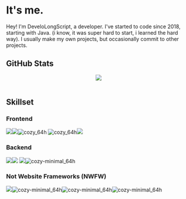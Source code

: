 # It's me.
Hey! I'm DeveloLongScript, a developer. I've started to code since 2018, starting with Java. (i know, it was super hard to start, i learned the hard way). I usually make my own projects, but occasionally commit to other projects.

## GitHub Stats
<div align="center"><img src="https://github-readme-stats.vercel.app/api?username=DeveloLongScript&show_icons=true&count_private=true&theme=dracula&hide_border=true" align="center" /></div>  

<br/> 

## Skillset
### Frontend
<img src="https://github.com/intergrav/devins-badges/blob/v3/assets/cozy-minimal/built-with/javascript_64h.png?raw=true"/><img src="https://github.com/intergrav/devins-badges/blob/v3/assets/cozy-minimal/built-with/typescript_64h.png?raw=true"/>![cozy_64h](https://github.com/DeveloLongScript/DeveloLongScript/assets/52332868/405a961c-cf87-4c63-be6a-766f67902e3d)
![cozy_64h](https://github.com/DeveloLongScript/DeveloLongScript/assets/52332868/0960a951-48ce-4004-8394-55a327637b0b)<img src="https://github.com/intergrav/devins-badges/blob/v3/assets/cozy-minimal/built-with/react_64h.png?raw=true"/>

### Backend
<img src="https://github.com/intergrav/devins-badges/blob/v3/assets/cozy-minimal/built-with/javascript_64h.png?raw=true"/><img src="https://github.com/intergrav/devins-badges/blob/v3/assets/cozy-minimal/built-with/typescript_64h.png?raw=true"/> <img src="https://github.com/intergrav/devins-badges/blob/v3/assets/cozy-minimal/built-with/nextjs_64h.png?raw=true"/>![cozy-minimal_64h](https://github.com/DeveloLongScript/DeveloLongScript/assets/52332868/d44d655f-7101-4272-baf3-5e894cd620ef)

### Not Website Frameworks (NWFW)
<img src="https://github.com/intergrav/devins-badges/blob/v3/assets/cozy-minimal/built-with/java_64h.png?raw=true"/>![cozy-minimal_64h](https://github.com/DeveloLongScript/DeveloLongScript/assets/52332868/23c572cf-a519-4dfd-9627-92e6b9df8cd0)![cozy-minimal_64h](https://github.com/DeveloLongScript/DeveloLongScript/assets/52332868/d44d655f-7101-4272-baf3-5e894cd620ef)![cozy-minimal_64h](https://github.com/DeveloLongScript/DeveloLongScript/assets/52332868/2ddda39c-abe1-4a6a-a81c-3316408d6968)
